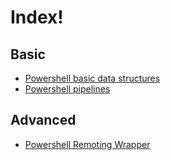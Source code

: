 # Index!

## Basic
* [Powershell basic data structures](/_posts/2021-05-25-powershell-basic-data-structures.md)
* [Powershell pipelines](/_posts/2021-05-24-powershell-pipelines.md)

## Advanced
* [Powershell Remoting Wrapper](/_posts/2019-06-13-powershell-remoting-wrapper.md)

